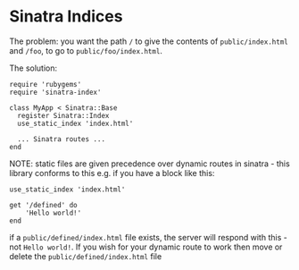 # Sinatra Indices

The problem: you want the path `/` to give the contents of `public/index.html` and `/foo`, to go to `public/foo/index.html`.

The solution:

    require 'rubygems'
	require 'sinatra-index'
    
    class MyApp < Sinatra::Base
      register Sinatra::Index
      use_static_index 'index.html'
	  
	  ... Sinatra routes ...
	end

NOTE: static files are given precedence over dynamic routes in sinatra - this library conforms to this e.g. if you have a block like this:

    use_static_index 'index.html'

    get '/defined' do
        'Hello world!'
    end

if a `public/defined/index.html` file exists, the server will respond with this - not `Hello world!`.
If you wish for your dynamic route to work then move or delete the `public/defined/index.html` file

